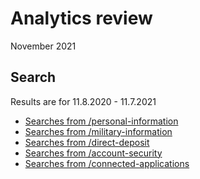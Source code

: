 # Analytics review

November 2021

## Search

Results are for 11.8.2020 - 11.7.2021

- [Searches from /personal-information](https://analytics.google.com/analytics/web/#/report/content-site-search-pages/a50123418w177519031p184624291/_u.date00=20201108&_u.date01=20211107&explorer-table.plotKeys=%5B%5D&_r.drilldown=analytics.searchStartPage:~2Fprofile~2Fpersonal-information~2F/)
- [Searches from /military-information](https://analytics.google.com/analytics/web/#/report/content-site-search-pages/a50123418w177519031p184624291/_u.date00=20201108&_u.date01=20211107&_r.drilldown=analytics.searchStartPage:~2Fprofile~2Fmilitary-information~2F/)
- [Searches from /direct-deposit](https://analytics.google.com/analytics/web/#/report/content-site-search-pages/a50123418w177519031p184624291/_u.date00=20201108&_u.date01=20211107&_r.drilldown=analytics.searchStartPage:~2Fprofile~2Fdirect-deposit~2F/)
- [Searches from /account-security](https://analytics.google.com/analytics/web/#/report/content-site-search-pages/a50123418w177519031p184624291/_u.date00=20201108&_u.date01=20211107&_r.drilldown=analytics.searchStartPage:~2Fprofile~2Faccount-security~2F/)
- [Searches from /connected-applications](https://analytics.google.com/analytics/web/#/report/content-site-search-pages/a50123418w177519031p184624291/_u.date00=20201108&_u.date01=20211107&_r.drilldown=analytics.searchStartPage:~2Fprofile~2Fconnected-applications~2F/)
